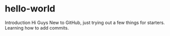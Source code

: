 # hello-world
Introduction
Hi Guys
 New to GitHub, just trying out a few things for starters. Learning how to add commits.

